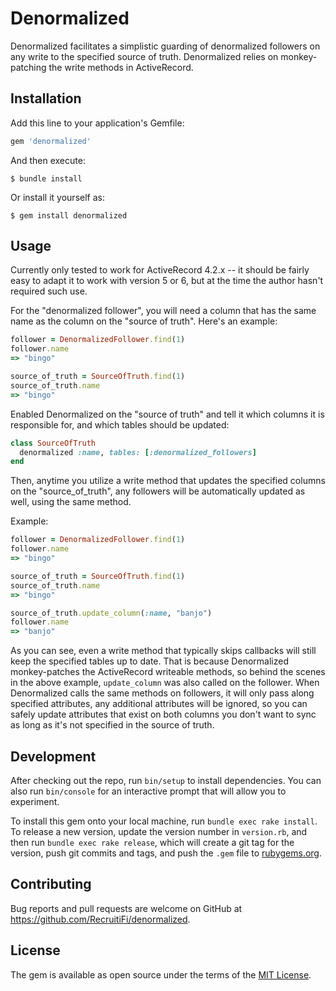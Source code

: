 # Denormalized

Denormalized facilitates a simplistic guarding of denormalized followers on any write to the specified source of truth.  Denormalized relies on monkey-patching the write methods in ActiveRecord.

## Installation

Add this line to your application's Gemfile:

```ruby
gem 'denormalized'
```

And then execute:

    $ bundle install

Or install it yourself as:

    $ gem install denormalized

## Usage

Currently only tested to work for ActiveRecord 4.2.x -- it should be fairly easy to adapt it to work with version 5 or 6, but at the time the author hasn't required such use.

For the "denormalized follower", you will need a column that has the same name as the column on the "source of truth".  Here's an example:

```ruby
follower = DenormalizedFollower.find(1)
follower.name
=> "bingo"

source_of_truth = SourceOfTruth.find(1)
source_of_truth.name
=> "bingo"
```

Enabled Denormalized on the "source of truth" and tell it which columns it is responsible for, and which tables should be updated:

```ruby
class SourceOfTruth
  denormalized :name, tables: [:denormalized_followers]
end
```

Then, anytime you utilize a write method that updates the specified columns on the "source_of_truth", any followers will be automatically updated as well, using the same method.

Example:

```ruby
follower = DenormalizedFollower.find(1)
follower.name
=> "bingo"

source_of_truth = SourceOfTruth.find(1)
source_of_truth.name
=> "bingo"

source_of_truth.update_column(:name, "banjo")
follower.name
=> "banjo"
```

As you can see, even a write method that typically skips callbacks will still keep the specified tables up to date.  That is because Denormalized monkey-patches the ActiveRecord writeable methods, so behind the scenes in the above example, `update_column` was also called on the follower.  When Denormalized calls the same methods on followers, it will only pass along specified attributes, any additional attributes will be ignored, so you can safely update attributes that exist on both columns you don't want to sync as long as it's not specified in the source of truth.

## Development

After checking out the repo, run `bin/setup` to install dependencies.  You can also run `bin/console` for an interactive prompt that will allow you to experiment.

To install this gem onto your local machine, run `bundle exec rake install`.  To release a new version, update the version number in `version.rb`, and then run `bundle exec rake release`, which will create a git tag for the version, push git commits and tags, and push the `.gem` file to [rubygems.org](https://rubygems.org).

## Contributing

Bug reports and pull requests are welcome on GitHub at https://github.com/RecruitiFi/denormalized.


## License

The gem is available as open source under the terms of the [MIT License](https://opensource.org/licenses/MIT).
